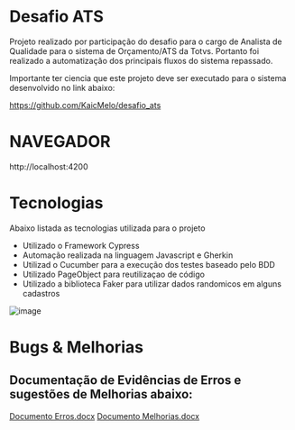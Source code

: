 # Desafio ATS

Projeto realizado por participação do desafio para o cargo de Analista de Qualidade para o sistema de Orçamento/ATS da Totvs. Portanto foi realizado a automatização dos principais fluxos do sistema repassado.

Importante ter ciencia que este projeto deve ser executado para o sistema desenvolvido no link abaixo:

https://github.com/KaicMelo/desafio_ats


# NAVEGADOR

http://localhost:4200

# Tecnologias

Abaixo listada as tecnologias utilizada para o projeto

* Utilizado o Framework Cypress
* Automação realizada na linguagem Javascript e Gherkin
* Utilizad o Cucumber para a execução dos testes baseado pelo BDD
* Utilizado PageObject para reutilizaçao de código
* Utilizado a biblioteca Faker para utilizar dados randomicos em alguns cadastros


![image](https://user-images.githubusercontent.com/13930185/194782477-f555ddfa-6dd8-4d07-bc47-8a7b8305098f.png)

# Bugs & Melhorias

## Documentação de Evidências de Erros e sugestões de Melhorias abaixo:

[Documento Erros.docx](https://github.com/Pidorodeski/ATS_Desafio_Automacao/files/9749164/Documento.Erros.docx)
[Documento Melhorias.docx](https://github.com/Pidorodeski/ATS_Desafio_Automacao/files/9749165/Documento.Melhorias.docx)


